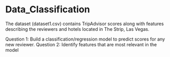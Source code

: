 # Data_Classification

The dataset (dataset1.csv) contains TripAdvisor scores along with features describing the reviewers and hotels
located in The Strip, Las Vegas.

Question 1: Build a classification/regression model to predict scores for any new reviewer.
Question 2: Identify features that are most relevant in the model
